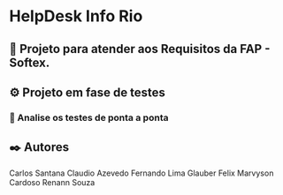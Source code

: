 # HelpDesk Info Rio



## 🚀 Projeto para atender aos Requisitos da FAP - Softex. 

## ⚙️ Projeto em fase de testes

### 🔩 Analise os testes de ponta a ponta

## ✒️ Autores
Carlos Santana
Claudio Azevedo
Fernando Lima
Glauber Felix
Marvyson Cardoso
Renann Souza








